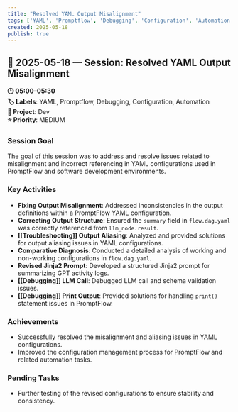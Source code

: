 ```yaml
---
title: "Resolved YAML Output Misalignment"
tags: ['YAML', 'Promptflow', 'Debugging', 'Configuration', 'Automation']
created: 2025-05-18
publish: true
---
```


## 📅 2025-05-18 — Session: Resolved YAML Output Misalignment

**🕒 05:00–05:30**  
**🏷️ Labels**: YAML, Promptflow, Debugging, Configuration, Automation  
**📂 Project**: Dev  
**⭐ Priority**: MEDIUM  


### Session Goal
The goal of this session was to address and resolve issues related to misalignment and incorrect referencing in YAML configurations used in PromptFlow and software development environments.

### Key Activities
- **Fixing Output Misalignment**: Addressed inconsistencies in the output definitions within a PromptFlow YAML configuration.
- **Correcting Output Structure**: Ensured the `summary` field in `flow.dag.yaml` was correctly referenced from `llm_node.result`.
- **[[Troubleshooting]] Output Aliasing**: Analyzed and provided solutions for output aliasing issues in YAML configurations.
- **Comparative Diagnosis**: Conducted a detailed analysis of working and non-working configurations in `flow.dag.yaml`.
- **Revised Jinja2 Prompt**: Developed a structured Jinja2 prompt for summarizing GPT activity logs.
- **[[Debugging]] LLM Call**: Debugged LLM call and schema validation issues.
- **[[Debugging]] Print Output**: Provided solutions for handling `print()` statement issues in PromptFlow.

### Achievements
- Successfully resolved the misalignment and aliasing issues in YAML configurations.
- Improved the configuration management process for PromptFlow and related automation tasks.

### Pending Tasks
- Further testing of the revised configurations to ensure stability and consistency.
